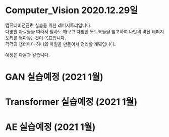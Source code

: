 # Computer_Vision 2020.12.29일
컴퓨터비전관련 실습을 위한 레퍼지토리입니다.<br> 
다양한 자료들을 따라서 필사도 해보고 다양한 노트북들을 참고하여 나만의 비전 레퍼지토리를 쌓아놓는것이 목표입니다.<br>
각각의 챕터마다 하나의 파일을 만들어서 정리할 계획입니다.<br>

예정은 다음과 같습니다.
# GAN 실습예정 (2021 1월)
# Transformer 실습예정 (2021 1월)
# AE 실습예정 (2021 1월)
